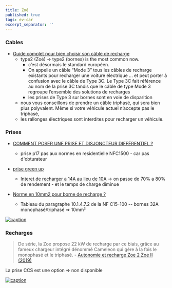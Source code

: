 ```yaml
---
title: Zoé
published: true
tags: ev-car
excerpt_separator: ''
---
```

### Cables

- [Guide complet pour bien choisir son câble de recharge](https://www.mister-ev.com/blogs/buying-tips/guide-cable-recharge-voiture-electrique)
	- type2 (Zoé) -> type2 (bornes) is the most common now.
    	- c’est désormais le standard européen.
        - On appelle un câble “Mode 3” tous les câbles de recharge existants pour recharger une voiture électrique ...  et peut porter à confusion avec le câble de Type 3C. Le Type 3C fait référence au nom de la prise 3C tandis que le câble de type Mode 3 regroupe l’ensemble des solutions de recharges
        - les prises de Type 3 sur bornes sont en voie de disparition
    - nous vous conseillons de prendre un câble triphasé, qui sera bien plus polyvalent. Même si votre véhicule actuel n’accepte pas le triphasé,
    - les rallonges électriques sont interdites pour recharger un véhicule.

### Prises
- [COMMENT POSER UNE PRISE ET DISJONCTEUR DIFFÉRENTIEL ?](https://www.youtube.com/watch?v=qP9-XGkEgiE)
	- prise p17 pas aux normes en residentielle NFC1500 - car pas d'obturateur
    
- [prise green up](https://izi-by-edf.fr/blog/borne-de-recharge-prise-green-up/)
	- [Interet de recharger a 14A au lieu de 10A](https://forums.automobile-propre.com/topic/installation-%C3%A9lectrique-pour-zo%C3%A9-11165/) -> on passe de 70% a 80% de rendement - et le temps de charge diminue
    
- [Norme en 10mm2 pour borne de recharge ? ](https://www.forumconstruire.com/construire/topic-474540-norme-10mm2-borne-recharge.php)
	- Tableau du paragraphe 10.1.4.7.2 de la NF C15-100 --  bornes 32A monophasé/triphasé => 10mm²
    
[![caption](https://files.forumconstruire.com/images/nf/nf-15-100-a5-508-courant-assigna-maximal-dispositifs-protection-jpg-stor-65a8e8b00711e592776.jpg) ](https://www.forumconstruire.com/construire/topic-474540-norme-10mm2-borne-recharge.php)

### Recharges

> De série, la Zoe propose 22 kW de recharge par ce biais, grâce au fameux chargeur intégré dénommé Cameleon qui gère à la fois le monophasé et le triphasé. - [Autonomie et recharge Zoe 2 Zoe II (2019)](https://www.fiches-auto.fr/essai-zoe-ii/test-655-1793-autonomie-et-recharge-zoe-2.php)

La prise CCS est une option => non disponible

[![caption](https://www.fiches-auto.fr/sdoms/shiatsu/uploaded/recharge-zoe-temps-puissance.jpg)](https://www.fiches-auto.fr/essai-zoe-ii/test-655-1793-autonomie-et-recharge-zoe-2.php)
